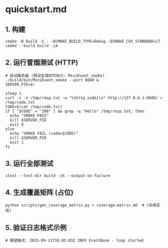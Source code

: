 # quickstart.md

## 1. 构建
```
cmake -B build -S . -DCMAKE_BUILD_TYPE=Debug -DCMAKE_CXX_STANDARD=17
cmake --build build -j4
```

## 2. 运行冒烟测试 (HTTP)
```
# 启动服务器 (假设生成的可执行: MiniEvent_smoke)
./build/bin/MiniEvent_smoke --port 8080 &
SERVER_PID=$!

sleep 1
curl -s -o /tmp/resp.txt -w "%{http_code}\n" http://127.0.0.1:8080/ > /tmp/code.txt
CODE=$(cat /tmp/code.txt)
if [ "$CODE" = "200" ] && grep -q "Hello" /tmp/resp.txt; then
  echo "SMOKE PASS"
  kill $SERVER_PID
  exit 0
else
  echo "SMOKE FAIL (code=$CODE)"
  kill $SERVER_PID
  exit 1
fi
```

## 3. 运行全部测试
```
ctest --test-dir build -j4 --output-on-failure
```

## 4. 生成覆盖矩阵 (占位)
```
python scripts/gen_coverage_matrix.py > coverage-matrix.md  # (后续实现)
```

## 5. 验证日志格式示例
```
# 期望格式: 2025-09-11T10:05:03Z INFO EventBase - loop started
```

